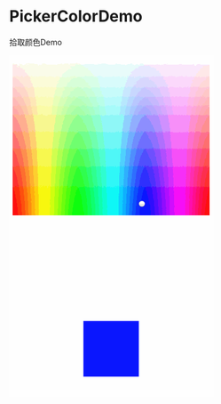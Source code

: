 # PickerColorDemo
   拾取颜色Demo 
   
   ![image](https://github.com/fancy88/PickerColorDemo/blob/master/picture.gif)
